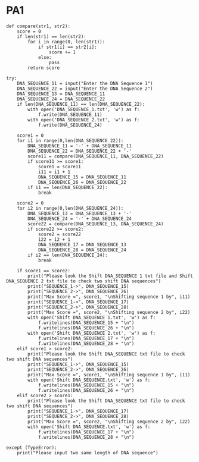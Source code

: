 # PA1
    def compare(str1, str2):
        score = 0
        if len(str1) == len(str2):
            for i in range(0, len(str1)):
                if str1[i] == str2[i]:
                    score += 1
                else:
                    pass
            return score

    try:
        DNA_SEQUENCE_11 = input("Enter the DNA Sequence 1")
        DNA_SEQUENCE_22 = input("Enter the DNA Sequence 2")
        DNA_SEQUENCE_13 = DNA_SEQUENCE_11
        DNA_SEQUENCE_24 = DNA_SEQUENCE_22
        if len(DNA_SEQUENCE_11) == len(DNA_SEQUENCE_22):
            with open('DNA_SEQUENCE_1.txt', 'w') as f:
                f.write(DNA_SEQUENCE_11)
            with open('DNA_SEQUENCE_2.txt', 'w') as f:
                f.write(DNA_SEQUENCE_24)

        score1 = 0
        for i1 in range(0,len(DNA_SEQUENCE_22)):
            DNA_SEQUENCE_11 = '-' + DNA_SEQUENCE_11
            DNA_SEQUENCE_22 = DNA_SEQUENCE_22 + '-'
            score11 = compare(DNA_SEQUENCE_11, DNA_SEQUENCE_22)
            if score11 >= score1:
                score1 = score11
                i11 = i1 + 1
                DNA_SEQUENCE_15 = DNA_SEQUENCE_11
                DNA_SEQUENCE_26 = DNA_SEQUENCE_22
            if i1 == len(DNA_SEQUENCE_22):
                break

        score2 = 0
        for i2 in range(0,len(DNA_SEQUENCE_24)):
            DNA_SEQUENCE_13 = DNA_SEQUENCE_13 + '-'
            DNA_SEQUENCE_24 = '-' + DNA_SEQUENCE_24
            score22 = compare(DNA_SEQUENCE_13, DNA_SEQUENCE_24)
            if score22 >= score2:
                score2 = score22
                i22 = i2 + 1
                DNA_SEQUENCE_17 = DNA_SEQUENCE_13
                DNA_SEQUENCE_28 = DNA_SEQUENCE_24
            if i2 == len(DNA_SEQUENCE_24):
                break

        if score1 == score2:
            print("Please look the Shift DNA_SEQUENCE 1 txt file and Shift DNA_SEQUENCE 2 txt file to check two shift DNA sequences")
            print("SEQUENCE_1->", DNA_SEQUENCE_15)
            print("SEQUENCE_2->", DNA_SEQUENCE_26)
            print("Max Score =", score1, "\nShifting sequence 1 by", i11)
            print("SEQUENCE_1->", DNA_SEQUENCE_17)
            print("SEQUENCE_2->", DNA_SEQUENCE_28)
            print("Max Score =", score2, "\nShifting sequence 2 by", i22)
            with open('Shift DNA_SEQUENCE 1.txt', 'w') as f:
                f.writelines(DNA_SEQUENCE_15 + "\n")
                f.writelines(DNA_SEQUENCE_26 + "\n")
            with open('Shift DNA_SEQUENCE 2.txt', 'w') as f:
                f.writelines(DNA_SEQUENCE_17 + "\n")
                f.writelines(DNA_SEQUENCE_28 + "\n")
        elif score1 > score2:
            print("Please look the Shift DNA_SEQUENCE txt file to check two shift DNA sequences")
            print("SEQUENCE_1->", DNA_SEQUENCE_15)
            print("SEQUENCE_2->", DNA_SEQUENCE_26)
            print("Max Score =", score1, "\nShifting sequence 1 by", i11)
            with open('Shift DNA_SEQUENCE.txt', 'w') as f:
                f.writelines(DNA_SEQUENCE_15 + "\n")
                f.writelines(DNA_SEQUENCE_26 + "\n")
        elif score2 > score1:
            print("Please look the Shift DNA_SEQUENCE txt file to check two shift DNA sequences")
            print("SEQUENCE_1->", DNA_SEQUENCE_17)
            print("SEQUENCE_2->", DNA_SEQUENCE_28)
            print("Max Score =", score2, "\nShifting sequence 2 by", i22)
            with open('Shift DNA_SEQUENCE.txt', 'w') as f:
                f.writelines(DNA_SEQUENCE_17 + "\n")
                f.writelines(DNA_SEQUENCE_28 + "\n")

    except (TypeError):
        print("Please input two same length of DNA sequence")
